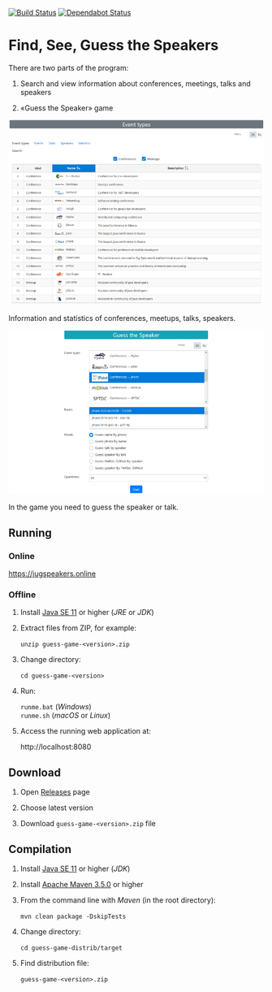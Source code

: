 [![Build Status](https://travis-ci.org/jugrugroup/guess-game.svg?branch=master)](https://travis-ci.org/jugrugroup/guess-game)
[![Dependabot Status](https://badgen.net/dependabot/JugruGroup/guess-game)](https://dependabot.com)

# Find, See, Guess the Speakers

There are two parts of the program:
1. Search and view information about conferences, meetings, talks and speakers

1. «Guess the Speaker» game

![Information](/images/information.png)

Information and statistics of conferences, meetups, talks, speakers.

![Game](/images/game.png)

In the game you need to guess the speaker or talk.

## Running

### Online

https://jugspeakers.online

### Offline

1. Install [Java SE 11](https://www.oracle.com/technetwork/java/javase/downloads/index.html) or higher (*JRE* or *JDK*)

1. Extract files from ZIP, for example:

    `unzip guess-game-<version>.zip`

1. Change directory:

    `cd guess-game-<version>`

1. Run:

    `runme.bat` (*Windows*)  
    `runme.sh` (*macOS* or *Linux*)

1. Access the running web application at:

    http://localhost:8080

## Download

1. Open [Releases](https://github.com/dbelob/guess-game/releases) page

1. Choose latest version

1. Download `guess-game-<version>.zip` file

## Compilation

1. Install [Java SE 11](https://www.oracle.com/technetwork/java/javase/downloads/index.html) or higher (*JDK*)

1. Install [Apache Maven 3.5.0](https://maven.apache.org/download.cgi) or higher

1. From the command line with *Maven* (in the root directory):

    `mvn clean package -DskipTests`

1. Change directory:

    `cd guess-game-distrib/target`

1. Find distribution file:

    `guess-game-<version>.zip`
